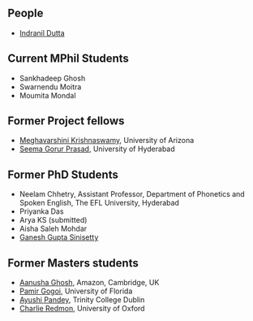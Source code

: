 ## People
* [Indranil Dutta](indranil.md)

## Current MPhil Students
* Sankhadeep Ghosh
* Swarnendu Moitra
* Moumita Mondal

## Former Project fellows
* [Meghavarshini Krishnaswamy](https://meghavarshini.github.io/), University of Arizona
* [Seema Gorur Prasad](https://scholar.google.co.in/citations?user=ALtM_ngAAAAJ&hl=en), University of Hyderabad

<!--## Masters students
* Sarath M. Chandran
* Nayana Raj
-->
## Former PhD Students
* Neelam Chhetry, Assistant Professor, Department of Phonetics and Spoken English, The EFL University, Hyderabad
* Priyanka Das
* Arya KS (submitted)
* Aisha Saleh Mohdar
* [Ganesh Gupta Sinisetty](https://scholar.google.com/citations?user=8eeTZAYAAAAJ&hl=en)



## Former Masters students
<!--* Ushasi Banerjee-->
<!--* Molly Varghese, doctoral student, The EFL University-->
* [Aanusha Ghosh](https://www.linkedin.com/in/aanusha-ghosh-96719557/), Amazon, Cambridge, UK
* [Pamir Gogoi](https://pamirgogoi.com/), University of Florida
* [Ayushi Pandey](https://scholar.google.co.in/citations?user=v_2A9F0AAAAJ&hl=en), Trinity College Dublin
* [Charlie Redmon](https://www.chredmon.com/), University of Oxford
<!--* Irfan Shailendra, University of Illinois at Urbana-Champaign-->
